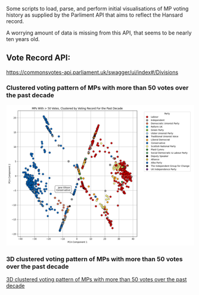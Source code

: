 Some scripts to load, parse, and perform initial visualisations of MP voting history as supplied by the Parliment API that aims to reflect the Hansard record.

A worrying amount of data is missing from this API, that seems to be nearly ten years old.

## Vote Record API:

https://commonsvotes-api.parliament.uk/swagger/ui/index#/Divisions

### Clustered voting pattern of MPs with more than 50 votes over the past decade

![Clustered voting pattern of MPs with more than 50 votes over the past decade](./visualisations/Figure_1.png)

### 3D clustered voting pattern of MPs with more than 50 votes over the past decade

[3D clustered voting pattern of MPs with more than 50 votes over the past decade](https://leegee.github.io/hansard-divisions/mp_votes_3d_cluster.html)